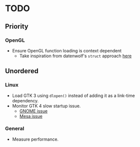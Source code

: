 # TODO

## Priority

### OpenGL

- Ensure OpenGL function loading is context dependent
  - Take inspiration from datenwolf's `struct` approach [here](https://www.reddit.com/r/opengl/comments/17mq767/comment/k7mox6f/)

## Unordered

### Linux

- Load GTK 3 using `dlopen()` instead of adding it as a link-time dependency.
- Monitor GTK 4 slow startup issue.
  - [GNOME issue](https://gitlab.gnome.org/GNOME/gtk/-/issues/4112)
  - [Mesa issue](https://gitlab.freedesktop.org/mesa/mesa/-/issues/5113#note_2393235)

### General

- Measure performance.
